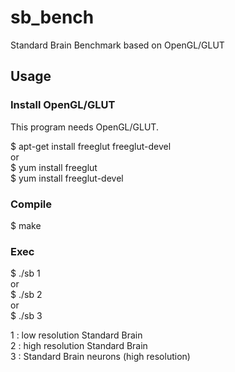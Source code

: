 # sb_bench
Standard Brain Benchmark based on OpenGL/GLUT

## Usage
### Install OpenGL/GLUT
This program needs OpenGL/GLUT.    
  
$ apt-get install freeglut freeglut-devel  
or  
$ yum install freeglut  
$ yum install freeglut-devel  
  
### Compile
$ make

### Exec
$ ./sb  1  
or  
$ ./sb  2  
or  
$ ./sb  3  
  
1 : low resolution Standard Brain  
2 : high resolution Standard Brain  
3 : Standard Brain neurons (high resolution)  
